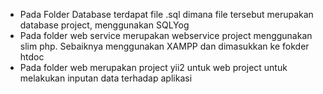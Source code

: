 - Pada Folder Database terdapat file .sql dimana file tersebut merupakan database project, menggunakan SQLYog
- Pada folder web service merupakan webservice project menggunakan slim php. Sebaiknya menggunakan XAMPP dan dimasukkan ke fokder htdoc
- Pada folder web merupakan project yii2 untuk web project untuk melakukan inputan data terhadap aplikasi
